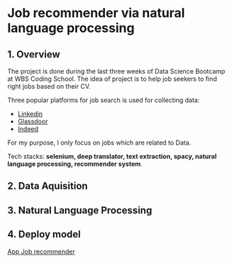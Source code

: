 # Job recommender via natural language processing
## 1. Overview
The project is done during the last three weeks of Data Science Bootcamp at WBS Coding School. The idea of project is to help job seekers to find right jobs based on their CV.

Three popular platforms for job search is used for collecting data:

- [Linkedin](https://www.linkedin.com/)
- [Glassdoor](https://www.glassdoor.de/)
- [Indeed](https://de.indeed.com/)

For my purpose, I only focus on jobs which are related to Data.

Tech stacks: **selenium, deep translator, text extraction, spacy, natural language processing, recommender system**.
## 2. Data Aquisition

## 3. Natural Language Processing

## 4. Deploy model
[App Job recommender](https://thaingoc273-job-recommender-via--job-recommender-via-nlp-xatvqc.streamlitapp.com/)

